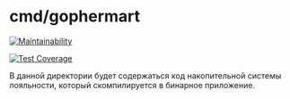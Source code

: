 # cmd/gophermart

[![Maintainability](https://api.codeclimate.com/v1/badges/8021e40f4cea4feef515/maintainability)](https://codeclimate.com/github/vtcaregorodtcev/gophermarket/maintainability)

[![Test Coverage](https://api.codeclimate.com/v1/badges/8021e40f4cea4feef515/test_coverage)](https://codeclimate.com/github/vtcaregorodtcev/gophermarket/test_coverage)

В данной директории будет содержаться код накопительной системы лояльности, который скомпилируется в бинарное
приложение.
